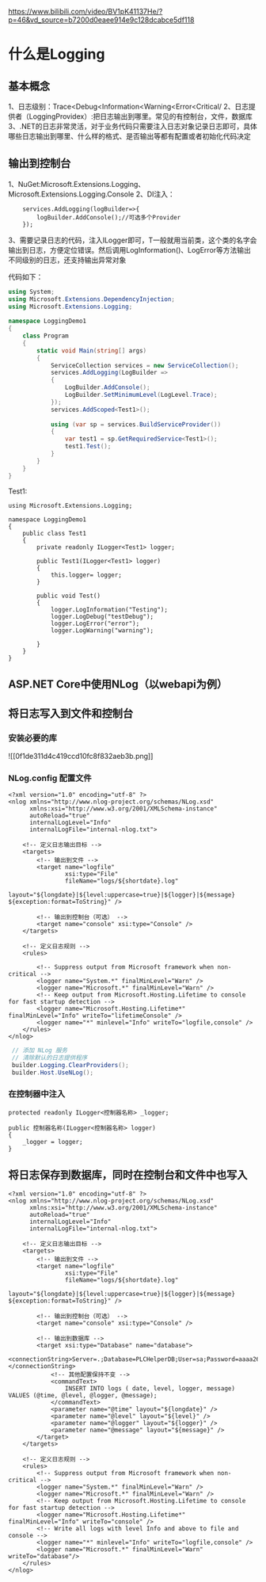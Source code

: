 https://www.bilibili.com/video/BV1pK41137He/?p=46&vd_source=b7200d0eaee914e9c128dcabce5df118
# 什么是Logging
## 基本概念
1、日志级别：Trace<Debug<Information<Warning<Error<Critical/
2、日志提供者（LoggingProvidex）:把日志输出到哪里。常见的有控制台，文件，数据库
3、.NET的日志非常灵活，对于业务代码只需要注入日志对象记录日志即可，具体哪些日志输出到哪里、什么样的格式、是否输出等都有配置或者初始化代码决定

## 输出到控制台
1、NuGet:Microsoft.Extensions.Logging、Microsoft.Extensions.Logging.Console
2、DI注入：
```
	services.AddLogging(logBuilder=>{
		logBuilder.AddConsole();//可选多个Provider
	});
```
3、需要记录日志的代码，注入ILogger<T>即可，T一般就用当前类，这个类的名字会输出到日志，方便定位错误。然后调用LogInformation()、LogError等方法输出不同级别的日志，还支持输出异常对象

代码如下：
``` project.cs
using System;  
using Microsoft.Extensions.DependencyInjection;  
using Microsoft.Extensions.Logging;  
  
namespace LoggingDemo1  
{  
    class Program  
    {  
        static void Main(string[] args)  
        {  
            ServiceCollection services = new ServiceCollection();  
            services.AddLogging(LogBuilder =>  
            {  
                LogBuilder.AddConsole();  
                LogBuilder.SetMinimumLevel(LogLevel.Trace);  
            });  
            services.AddScoped<Test1>();  
              
            using (var sp = services.BuildServiceProvider())  
            {  
                var test1 = sp.GetRequiredService<Test1>();  
                test1.Test();  
            }  
        }  
    }  
}
```
Test1:
```
using Microsoft.Extensions.Logging;  
  
namespace LoggingDemo1  
{  
    public class Test1  
    {  
        private readonly ILogger<Test1> logger;  
  
        public Test1(ILogger<Test1> logger)  
        {  
            this.logger= logger;  
        }  
  
        public void Test()  
        {  
            logger.LogInformation("Testing");  
            logger.LogDebug("testDebug");  
            logger.LogError("error");  
            logger.LogWarning("warning");  
              
        }  
    }  
}
```




 ##  ASP.NET Core中使用NLog（以webapi为例）
 ## 将日志写入到文件和控制台
 ### 安装必要的库
 ![[0f1de311d4c419ccd10fc8f832aeb3b.png]]
### NLog.config 配置文件
``` NLog.config
<?xml version="1.0" encoding="utf-8" ?>
<nlog xmlns="http://www.nlog-project.org/schemas/NLog.xsd"
      xmlns:xsi="http://www.w3.org/2001/XMLSchema-instance"
      autoReload="true"
      internalLogLevel="Info"
      internalLogFile="internal-nlog.txt">

	<!-- 定义日志输出目标 -->
	<targets>
		<!-- 输出到文件 -->
		<target name="logfile"
				xsi:type="File"
				fileName="logs/${shortdate}.log"
				layout="${longdate}|${level:uppercase=true}|${logger}|${message} ${exception:format=ToString}" />

		<!-- 输出到控制台（可选） -->
		<target name="console" xsi:type="Console" />
	</targets>

	<!-- 定义日志规则 -->
	<rules>

		<!-- Suppress output from Microsoft framework when non-critical -->
		<logger name="System.*" finalMinLevel="Warn" />
		<logger name="Microsoft.*" finalMinLevel="Warn" />
		<!-- Keep output from Microsoft.Hosting.Lifetime to console for fast startup detection -->
		<logger name="Microsoft.Hosting.Lifetime*" finalMinLevel="Info" writeTo="lifetimeConsole" />
		<logger name="*" minlevel="Info" writeTo="logfile,console" />
	</rules>
</nlog>

```

``` program.cs
 // 添加 NLog 服务
 // 清除默认的日志提供程序
 builder.Logging.ClearProviders();
 builder.Host.UseNLog();
```
### 在控制器中注入
```
protected readonly ILogger<控制器名称> _logger;

public 控制器名称(ILogger<控制器名称> logger)
{
    _logger = logger;
}
```

## 将日志保存到数据库，同时在控制台和文件中也写入
```
<?xml version="1.0" encoding="utf-8" ?>
<nlog xmlns="http://www.nlog-project.org/schemas/NLog.xsd"
      xmlns:xsi="http://www.w3.org/2001/XMLSchema-instance"
      autoReload="true"
      internalLogLevel="Info"
      internalLogFile="internal-nlog.txt">

	<!-- 定义日志输出目标 -->
	<targets>
		<!-- 输出到文件 -->
		<target name="logfile"
				xsi:type="File"
				fileName="logs/${shortdate}.log"
				layout="${longdate}|${level:uppercase=true}|${logger}|${message} ${exception:format=ToString}" />

		<!-- 输出到控制台（可选） -->
		<target name="console" xsi:type="Console" />

		<!-- 输出到数据库 -->
		<target xsi:type="Database" name="database">
			<connectionString>Server=.;Database=PLCHelperDB;User=sa;Password=aaaa2624434145;Encrypt=True;Trusted_Connection=True;TrustServerCertificate=True;</connectionString>
			<!-- 其他配置保持不变 -->
			<commandText>
				INSERT INTO logs ( date, level, logger, message) VALUES (@time, @level, @logger, @message);
			</commandText>
			<parameter name="@time" layout="${longdate}" />
			<parameter name="@level" layout="${level}" />
			<parameter name="@logger" layout="${logger}" />
			<parameter name="@message" layout="${message}" />
		</target>
	</targets>

	<!-- 定义日志规则 -->
	<rules>
		<!-- Suppress output from Microsoft framework when non-critical -->
		<logger name="System.*" finalMinLevel="Warn" />
		<logger name="Microsoft.*" finalMinLevel="Warn" />
		<!-- Keep output from Microsoft.Hosting.Lifetime to console for fast startup detection -->
		<logger name="Microsoft.Hosting.Lifetime*" finalMinLevel="Info" writeTo="console" />
		<!-- Write all logs with level Info and above to file and console -->
		<logger name="*" minlevel="Info" writeTo="logfile,console" />
		<logger name="Microsoft.*" finalMinLevel="Warn" writeTo="database"/>
	</rules>
</nlog>
```



